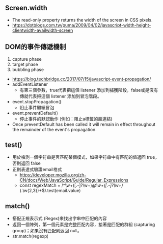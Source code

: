 ## Screen.width 
* The read-only property returns the width of the screen in CSS pixels.
* https://dotblogs.com.tw/puma/2009/04/02/javascript-width-height-clientwidth-availwidth-screen
## DOM的事件傳遞機制
1. capture phase
2. target phase
3. bubbling phase
* https://blog.techbridge.cc/2017/07/15/javascript-event-propagation/
* addEventListener
  * 有第三個參數，true代表把這個 listener 添加到捕獲階段，false或是沒有傳就代表把這個 listener 添加到冒泡階段。
* event.stopPropagation()
  * 阻止事件繼續冒泡
* event.preventDefault()
  * 停止事件的默認動作 (例如：阻止a標籤的超連結)
* Once preventDefault has been called it will remain in effect throughout the remainder of the event's propagation.
## test()
* 用於檢測一個字符串是否匹配某個模式，如果字符串中有匹配的值返回 true，否則返回 false
* 正則表達式驗證email格式
  * https://developer.mozilla.org/zh-CN/docs/Web/JavaScript/Guide/Regular_Expressions
  * const regexMatch = /^\w+([\.-]?\w+)*@\w+([\.-]?\w+)*(\.\w{2,3})+$/.test(email.value)
## match()
* 搭配正規表示式 (Regex)來找出字串中匹配的內容
* 返回一個陣列，第一個元素是完整匹配內容，接著是匹配的群組 (capturing group)；如果沒有匹配則返回 null。
* str.match(regexp)
